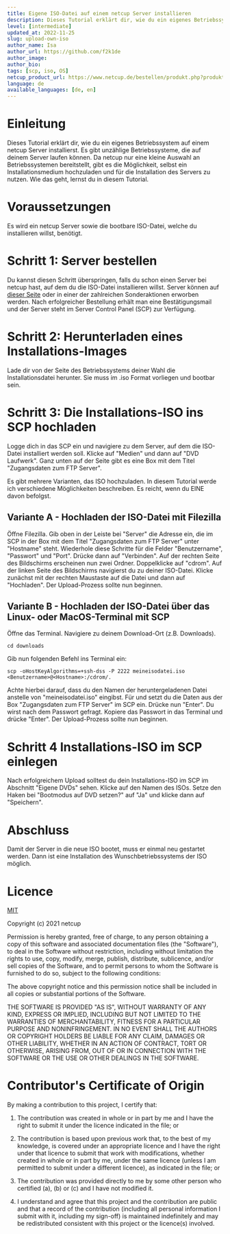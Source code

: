 ```yaml
---
title: Eigene ISO-Datei auf einem netcup Server installieren
description: Dieses Tutorial erklärt dir, wie du ein eigenes Betriebssystem auf einem netcup Server installierst.
level: [intermediate]
updated_at: 2022-11-25
slug: upload-own-iso
author_name: Isa
author_url: https://github.com/f2k1de
author_image: 
author_bio: 
tags: [scp, iso, OS] 
netcup_product_url: https://www.netcup.de/bestellen/produkt.php?produkt=2951
language: de
available_languages: [de, en]
---
```


# Einleitung
Dieses Tutorial erklärt dir, wie du ein eigenes Betriebssystem auf einem netcup Server installierst.
Es gibt unzählige Betriebssysteme, die auf deinem Server laufen können. Da netcup nur eine kleine Auswahl an Betriebssystemen bereitstellt, gibt es die Möglichkeit,
selbst ein Installationsmedium hochzuladen und für die Installation des Servers zu nutzen. Wie das geht, lernst du in diesem Tutorial.

# Voraussetzungen
Es wird ein netcup Server sowie die bootbare ISO-Datei, welche du installieren willst, benötigt.

# Schritt 1: Server bestellen
Du kannst diesen Schritt überspringen, falls du schon einen Server bei netcup hast, auf dem du die ISO-Datei installieren willst.
Server können auf [dieser Seite](https://www.netcup.de/vserver/vps.php) oder in einer der zahlreichen Sonderaktionen erworben werden. 
Nach erfolgreicher Bestellung erhält man eine Bestätigungsmail und der Server steht im Server Control Panel (SCP) zur Verfügung. 

# Schritt 2: Herunterladen eines Installations-Images
Lade dir von der Seite des Betriebssystems deiner Wahl die Installationsdatei herunter. Sie muss im .iso Format vorliegen und bootbar sein. 

# Schritt 3: Die Installations-ISO ins SCP hochladen
Logge dich in das SCP ein und navigiere zu dem Server, auf dem die ISO-Datei installiert werden soll.
Klicke auf "Medien" und dann auf "DVD Laufwerk". Ganz unten auf der Seite gibt es eine Box mit dem Titel "Zugangsdaten zum FTP Server". 

Es gibt mehrere Varianten, das ISO hochzuladen. In diesem Tutorial werde ich verschiedene Möglichkeiten beschreiben. Es reicht, wenn du EINE davon befolgst.

## Variante A - Hochladen der ISO-Datei mit Filezilla
Öffne Filezilla. 
Gib oben in der Leiste bei "Server" die Adresse ein, die im SCP in der Box mit dem Titel "Zugangsdaten zum FTP Server" unter "Hostname" steht.
Wiederhole diese Schritte für die Felder "Benutzername", "Passwort" und "Port". Drücke dann auf "Verbinden".
Auf der rechten Seite des Bildschirms erscheinen nun zwei Ordner. Doppelklicke auf "cdrom".
Auf der linken Seite des Bildschirms navigierst du zu deiner ISO-Datei. Klicke zunächst mit der rechten Maustaste auf die Datei und dann auf "Hochladen".
Der Upload-Prozess sollte nun beginnen.

## Variante B - Hochladen der ISO-Datei über das Linux- oder MacOS-Terminal mit SCP
Öffne das Terminal.
Navigiere zu deinem Download-Ort (z.B. Downloads).

`cd downloads`

Gib nun folgenden Befehl ins Terminal ein:

`scp -oHostKeyAlgorithms=+ssh-dss -P 2222 meineisodatei.iso <Benutzername>@<Hostname>:/cdrom/.`

Achte hierbei darauf, dass du den Namen der heruntergeladenen Datei anstelle von "meineisodatei.iso" eingibst.
Für <Benutzername> und <Hostname> setzt du die Daten aus der Box "Zugangsdaten zum FTP Server" im SCP ein. Drücke nun "Enter".
Du wirst nach dem Passwort gefragt. Kopiere das Passwort in das Terminal und drücke "Enter". Der Upload-Prozess sollte nun beginnen.

# Schritt 4 Installations-ISO im SCP einlegen
Nach erfolgreichem Upload solltest du dein Installations-ISO im SCP im Abschnitt "Eigene DVDs" sehen.
Klicke auf den Namen des ISOs. 
Setze den Haken bei "Bootmodus auf DVD setzen?" auf "Ja" und klicke dann auf "Speichern".

# Abschluss
Damit der Server in die neue ISO bootet, muss er einmal neu gestartet werden. Dann ist eine Installation des Wunschbetriebssystems der ISO möglich. 


# Licence

[MIT](https://github.com/netcup-community/community-tutorials/blob/main/LICENSE)

Copyright (c) 2021 netcup

Permission is hereby granted, free of charge, to any person obtaining a copy of this software and associated documentation files (the "Software"), to deal in the Software without restriction, including without limitation the rights to use, copy, modify, merge, publish, distribute, sublicence, and/or sell copies of the Software, and to permit persons to whom the Software is furnished to do so, subject to the following conditions:

The above copyright notice and this permission notice shall be included in all copies or substantial portions of the Software.

THE SOFTWARE IS PROVIDED "AS IS", WITHOUT WARRANTY OF ANY KIND, EXPRESS OR IMPLIED, INCLUDING BUT NOT LIMITED TO THE WARRANTIES OF MERCHANTABILITY, FITNESS FOR A PARTICULAR PURPOSE AND NONINFRINGEMENT. IN NO EVENT SHALL THE AUTHORS OR COPYRIGHT HOLDERS BE LIABLE FOR ANY CLAIM, DAMAGES OR OTHER LIABILITY, WHETHER IN AN ACTION OF CONTRACT, TORT OR OTHERWISE, ARISING FROM, OUT OF OR IN CONNECTION WITH THE SOFTWARE OR THE USE OR OTHER DEALINGS IN THE SOFTWARE.

# Contributor's Certificate of Origin
By making a contribution to this project, I certify that:

 1) The contribution was created in whole or in part by me and I have the right to submit it under the licence indicated in the file; or

 2) The contribution is based upon previous work that, to the best of my knowledge, is covered under an appropriate licence and I have the right under that licence to submit that work with modifications, whether created in whole or in part by me, under the same licence (unless I am permitted to submit under a different licence), as indicated in the file; or

 3) The contribution was provided directly to me by some other person who certified (a), (b) or (c) and I have not modified it.

 4) I understand and agree that this project and the contribution are public and that a record of the contribution (including all personal information I submit with it, including my sign-off) is maintained indefinitely and may be redistributed consistent with this project or the licence(s) involved.
